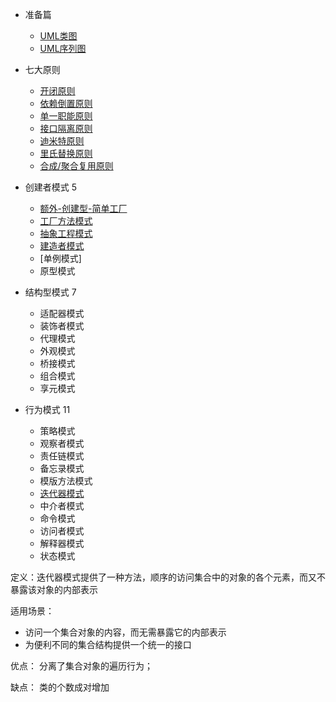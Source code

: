 * 准备篇
  * [UML类图](https://www.jianshu.com/p/ff7604e979c2)
  * [UML序列图]()

* 七大原则
  * [开闭原则](https://www.jianshu.com/p/8e7f60e5fb91)
  * [依赖倒置原则](docs/dependency_inversion.md)
  * [单一职能原则](docs/single_responsibility.md)
  * [接口隔离原则](docs/Interface_Segregation.md)
  * [迪米特原则](docs/law_of_demeter.md)
  * [里氏替换原则](docs/liskov_substitution.md)
  * [合成/聚合复用原则](docs/multiplexing.md)
* 创建者模式 5
  * [额外-创建型-简单工厂](docs/simple_factory.md)
  * [工厂方法模式](docs/factory_method.md)
  * [抽象工程模式](docs/abs_factory.md)
  * [建造者模式](docs/build.md)
  * [单例模式]
  * 原型模式

* 结构型模式  7
  * 适配器模式
  * 装饰者模式
  * 代理模式
  * 外观模式
  * 桥接模式
  * 组合模式
  * 享元模式

* 行为模式  11
  * 策略模式
  * 观察者模式
  * 责任链模式
  * 备忘录模式
  * 模版方法模式
  * [迭代器模式]()
  * 中介者模式
  * 命令模式
  * 访问者模式
  * 解释器模式
  * 状态模式
  
  
定义：迭代器模式提供了一种方法，顺序的访问集合中的对象的各个元素，而又不暴露该对象的内部表示
  
适用场景：   
  * 访问一个集合对象的内容，而无需暴露它的内部表示
  * 为便利不同的集合结构提供一个统一的接口
  
优点： 
分离了集合对象的遍历行为；

缺点：
类的个数成对增加

